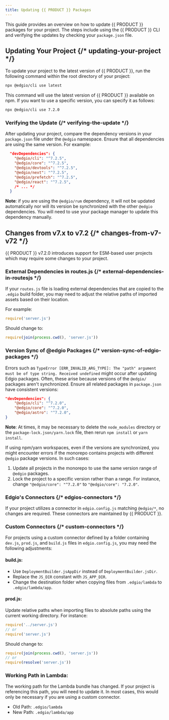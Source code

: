 ```yaml
---
title: Updating {{ PRODUCT }} Packages
---
```


This guide provides an overview on how to update {{ PRODUCT }} packages for your project. The steps include using the  {{ PRODUCT }} CLI and verifying the updates by checking your `package.json` file. 


## Updating Your Project {/* updating-your-project */}

To update your project to the latest version of {{ PRODUCT }}, run the following command within the root directory of your project:

```bash
npx @edgio/cli use latest
```

This command will use the latest version of {{ PRODUCT }} available on npm. If you want to use a specific version, you can specify it as follows:

```bash
npx @edgio/cli use 7.2.0
```

### Verifying the Update {/* verifying-the-update */}

After updating your project, compare the dependency versions in your `package.json` file under the `@edgio` namespace. Ensure that all dependencies are using the same version. For example:

```json
  "devDependencies": {
    "@edgio/cli": "^7.2.5",
    "@edgio/core": "^7.2.5",
    "@edgio/devtools": "^7.2.5",
    "@edgio/next": "^7.2.5",
    "@edgio/prefetch": "^7.2.5",
    "@edgio/react": "^7.2.5",
    /* ... */
  }
```

**Note**: if you are using the `@edgio/rum` dependency, it will not be updated automatically nor will its version be synchronized with the other `@edgio` dependencies. You will need to use your package manager to update this dependency manually.

## Changes from v7.x to v7.2 {/* changes-from-v7-v72 */}

{{ PRODUCT }} v7.2.0 introduces support for ESM-based user projects which may require some changes to your project. 

### External Dependencies in routes.js {/* external-dependencies-in-routesjs */}

If your `routes.js` file is loading external dependencies that are copied to the `.edgio` build folder, you may need to adjust the relative paths of imported assets based on their location. 

For example:

```js
require('server.js')
```

Should change to:

```js
require(join(process.cwd(), 'server.js'))
```

### Version Sync of @edgio Packages {/* version-sync-of-edgio-packages */}

Errors such as `TypeError [ERR_INVALID_ARG_TYPE]: The "path" argument must be of type string. Received undefined` might occur after updating Edgio packages. Often, these arise because versions of the `@edgio/` packages aren't synchronized. Ensure all related packages in `package.json` have consistent versions:

```json
"devDependencies": {
    "@edgio/cli": "^7.2.0",
    "@edgio/core": "^7.2.0",
    "@edgio/astro": "^7.2.0",
}
```

**Note**: At times, it may be necessary to delete the `node_modules` directory or the `package-lock.json/yarn.lock` file, then rerun `npm install` or `yarn install`. 

If using npm/yarn workspaces, even if the versions are synchronized, you might encounter errors if the monorepo contains projects with different `@edgio` package versions. In such cases:

1. Update all projects in the monorepo to use the same version range of `@edgio` packages.
2. Lock the project to a specific version rather than a range. For instance, change `"@edgio/core": "^7.2.0"` to `"@edgio/core": "7.2.0"`.

### Edgio's Connectors {/* edgios-connectors */}

If your project utilizes a connector in `edgio.config.js` matching `@edgio/*`, no changes are required. These connectors are maintained by {{ PRODUCT }}.

### Custom Connectors {/* custom-connectors */}

For projects using a custom connector defined by a folder containing `dev.js`, `prod.js`, and `build.js` files in `edgio.config.js`, you may need the following adjustments:

#### build.js: 

- Use `DeploymentBuilder.jsAppDir` instead of `DeploymentBuilder.jsDir`.
- Replace the `JS_DIR` constant with `JS_APP_DIR`.
- Change the destination folder when copying files from `.edgio/lambda` to `.edgio/lambda/app`.

#### prod.js:

Update relative paths when importing files to absolute paths using the current working directory. For instance:

```js
require('../server.js')
// or
require('server.js')
``` 

Should change to:

```js
require(join(process.cwd(), 'server.js'))
// or
require(resolve('server.js'))
```

### Working Path in Lambda:

The working path for the Lambda bundle has changed. If your project is referencing this path, you will need to update it. In most cases, this would only be necessary if you are using a custom connector.

- Old Path: `.edgio/lambda`
- New Path: `.edgio/lambda/app`
